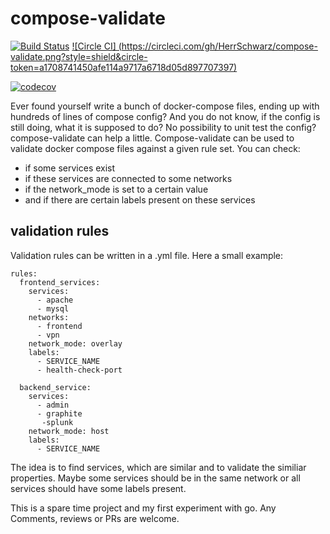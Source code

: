 # compose-validate

[![Build Status](https://travis-ci.org/HerrSchwarz/compose-validate.svg?branch=develop)](https://travis-ci.org/HerrSchwarz/compose-validate) [![Circle CI] (https://circleci.com/gh/HerrSchwarz/compose-validate.png?style=shield&circle-token=a1708741450afe114a9717a6718d05d897707397)](https://circleci.com/gh/HerrSchwarz/compose-validate)

[![codecov](https://codecov.io/gh/HerrSchwarz/compose-validate/branch/develop/graph/badge.svg)](https://codecov.io/gh/HerrSchwarz/compose-validate)

Ever found yourself write a bunch of docker-compose files, ending up with hundreds of lines of compose config? And you do not know, if the config is still doing, what it is supposed to do? No possibility to unit test the config? compose-validate can help a little. Compose-validate can be used to validate docker compose files against a given rule set. You can check:

- if some services exist
- if these services are connected to some networks
- if the network_mode is set to a certain value
- and if there are certain labels present on these services 

## validation rules

Validation rules can be written in a .yml file. Here a small example:

```
rules:
  frontend_services:
    services:
      - apache
      - mysql
    networks:
      - frontend
      - vpn
    network_mode: overlay
    labels:
      - SERVICE_NAME
      - health-check-port
  
  backend_service:
    services:
      - admin
      - graphite
       -splunk
    network_mode: host
    labels:
      - SERVICE_NAME
```

The idea is to find services, which are similar and to validate the similiar properties. Maybe some services should be in the same network or all services should have some labels present.

This is a spare time project and my first experiment with go. Any Comments, reviews or PRs are welcome.
